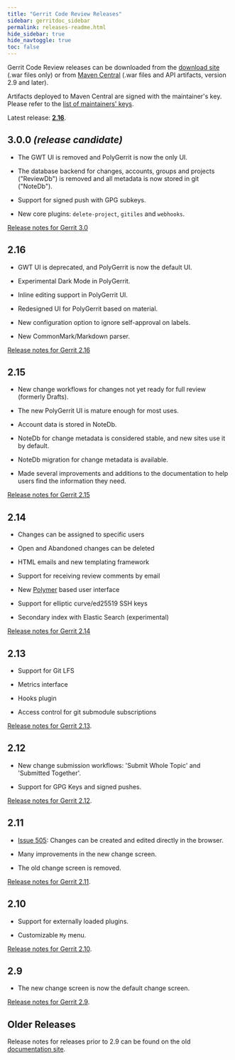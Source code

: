 ```yaml
---
title: "Gerrit Code Review Releases"
sidebar: gerritdoc_sidebar
permalink: releases-readme.html
hide_sidebar: true
hide_navtoggle: true
toc: false
---
```


Gerrit Code Review releases can be downloaded from the
[download site](https://gerrit-releases.storage.googleapis.com/index.html)
(.war files only) or from
[Maven Central](http://search.maven.org/#search%7Cga%7C1%7Cg%3A%22com.google.gerrit%22)
(.war files and API artifacts, version 2.9 and later).

Artifacts deployed to Maven Central are signed with the maintainer's key.
Please refer to the [list of maintainers' keys](/public-keys.html).

Latest release: **[2.16](/2.16.md)**.

## 3.0.0 *(release candidate)*

* The GWT UI is removed and PolyGerrit is now the only UI.

* The database backend for changes, accounts, groups and projects ("ReviewDb") is
removed and all metadata is now stored in git ("NoteDb").

* Support for signed push with GPG subkeys.

* New core plugins: `delete-project`, `gitiles` and `webhooks`.

[Release notes for Gerrit 3.0](/3.0.md)

## 2.16

* GWT UI is deprecated, and PolyGerrit is now the default UI.

* Experimental Dark Mode in PolyGerrit.

* Inline editing support in PolyGerrit UI.

* Redesigned UI for PolyGerrit based on material.

* New configuration option to ignore self-approval on labels.

* New CommonMark/Markdown parser.

[Release notes for Gerrit 2.16](/2.16.md)

## 2.15

* New change workflows for changes not yet ready for full review (formerly
  Drafts).

* The new PolyGerrit UI is mature enough for most uses.

* Account data is stored in NoteDb.

* NoteDb for change metadata is considered stable, and new sites use it by
  default.

* NoteDb migration for change metadata is available.

* Made several improvements and additions to the documentation to help users
  find the information they need.

[Release notes for Gerrit 2.15](/2.15.md)


## 2.14

* Changes can be assigned to specific users

* Open and Abandoned changes can be deleted

* HTML emails and new templating framework

* Support for receiving review comments by email

* New [Polymer](https://www.polymer-project.org/) based user interface

* Support for elliptic curve/ed25519 SSH keys

* Secondary index with Elastic Search (experimental)

[Release notes for Gerrit 2.14](/2.14.html)

## 2.13

* Support for Git LFS

* Metrics interface

* Hooks plugin

* Access control for git submodule subscriptions

[Release notes for Gerrit 2.13](/2.13.html).

## 2.12

* New change submission workflows: 'Submit Whole Topic' and 'Submitted Together'.

* Support for GPG Keys and signed pushes.

[Release notes for Gerrit 2.12](/2.12.html).

## 2.11

* [Issue 505](https://bugs.chromium.org/p/gerrit/issues/detail?id=505):
Changes can be created and edited directly in the browser.

* Many improvements in the new change screen.

* The old change screen is removed.

[Release notes for Gerrit 2.11](/2.11.html).

## 2.10

* Support for externally loaded plugins.

* Customizable `My` menu.

[Release notes for Gerrit 2.10](/2.10.html).

## 2.9

* The new change screen is now the default change screen.

[Release notes for Gerrit 2.9](/2.9.html).

## Older Releases

Release notes for releases prior to 2.9 can be found on the old
[documentation site](http://gerrit-documentation.storage.googleapis.com/ReleaseNotes/index.html).
